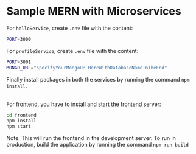 # Sample MERN with Microservices
For `helloService`, create `.env` file with the content:
```bash
PORT=3000
```

For `profileService`, create `.env` file with the content:
```bash
PORT=3001
MONGO_URL="specifyYourMongoURLHereWithDatabaseNameInTheEnd"
```

Finally install packages in both the services by running the command `npm install`.

<br/>
For frontend, you have to install and start the frontend server:

```bash
cd frontend
npm install
npm start
```

Note: This will run the frontend in the development server. To run in production, build the application by running the command `npm run build`